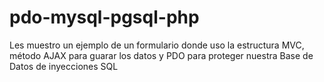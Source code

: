 # pdo-mysql-pgsql-php
Les muestro un ejemplo de un formulario donde uso la estructura MVC, método AJAX para guarar los datos y PDO para proteger nuestra Base de Datos de inyecciones SQL
